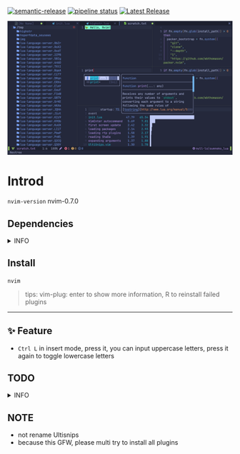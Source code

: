 [![semantic-release](https://img.shields.io/badge/%20%20%F0%9F%93%A6%F0%9F%9A%80-semantic--release-e10079.svg)](https://github.com/semantic-release/semantic-release)
[![pipeline status](https://gitlab.com/oeyoews/nvim/badges/nvim/pipeline.svg)](https://gitlab.com/oeyoews/nvim/-/commits/nvim)
[![Latest Release](https://gitlab.com/oeyoews/nvim/-/badges/release.svg)](https://gitlab.com/oeyoews/nvim/-/releases)

![](img/2022-06-17-01-20-01.png)

# Introd

`nvim-version` nvim-0.7.0

## Dependencies

<details>
<!--<details open="open">-->
<summary>INFO</summary>

* python-pynvim(neovim)
* python(ultisnips)
* npm(for lsp-installer)
* go(lsp server)
* shellcheck, codespell
* make(for install)
* ranger(file manager)
* need install noto-font-emoji or nerd font

</details>

## Install

`nvim`

> tips: vim-plug: enter to show more information, R to reinstall failed plugins

---

<!-- 🥙 -->
## ✨ Feature

* `Ctrl L` in insert mode, press it, you can input uppercase letters, press it
again to toggle lowercase letters

## TODO

<details>
<summary>INFO</summary>


* [ ] vim-plug or packer.nvim index probleb
* [ ] config setting conflict
* [ ] integrate husky and (prettier)
* highlight paraness
* [ ] learn lightspeed
* [ ] learn use visual-line multi curline
* [?] json add double how effect config
* [ ] add format stylua by ci/cd
* [x] insert mode to hide cursorline
* [ ] automatically install filetype server when first open
* [ ] bug: treesitter multi download
* config opt(load)
* learn packer, test packer automatically
* [ ] format lua(include vim), this treesitter
* [ ] learn lua: doom-nvim, nvchad to deeply look
* [ ] add highlight symbols under cursor functions(terminal gnome support)
* [x] use packer.nvim to replace vim-plug
* [ ] tidy vanilla.txt, maybe can write vanilla.markdown, last to txt
* [ ] config tab space show in different filetype
* [ ] move plugins/*.lua to lua folder, and to pure lua config
* [ ] add window number switch number(mousenum)
* [x] solve gitsign utf8
* [ ] how to add templates in nvim
* [x] config norg table
* [x] config format
* [x] some sitution will cause error line repeat(maybe emoji or refresh time error)
  * :snowflake:  this emoji will cause this bug in kitty(only)

* [ ] config new theme for material, like tilde,
* add shortkeys in vim to open browser html
* [?] fix the zh bug(maybe also is terminal)
* [x] add random banner and random color startup
  * <https://github.com/goolord/alpha-nvim/discussions/16#discussioncomment-2386902>
* first install automatically install
* [x] config dashboard
* [x] this emjoi shadow bug, maybe is kitty terminal(switch to wezterm compare)
* [x] some error tip from feline(active)
* [x] https://github.com/AstroNvim/AstroNvim, learn it option setting and lsp multi separate setting: fix lua global vim setting

</details>

## NOTE

* not rename Ultisnips
* because this GFW, please multi try to install all plugins
